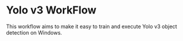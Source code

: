 # Yolo v3 WorkFlow
This workflow aims to make it easy to train and execute Yolo v3 object detection on Windows.
